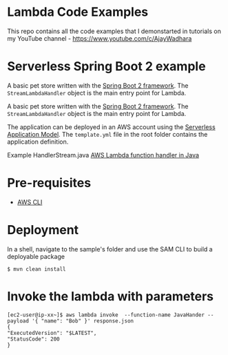 # Lambda Code Examples
This repo contains all the code examples that I demonstarted in tutorials on my YouTube channel - https://www.youtube.com/c/AjayWadhara

# Serverless Spring Boot 2 example
A basic pet store written with the [Spring Boot 2 framework](https://projects.spring.io/spring-boot/). The `StreamLambdaHandler` object is the main entry point for Lambda.

A basic pet store written with the [Spring Boot 2 framework](https://github.com/awslabs/aws-serverless-java-container/tree/main/samples/springboot2). The `StreamLambdaHandler` object is the main entry point for Lambda.

The application can be deployed in an AWS account using the [Serverless Application Model](https://github.com/awslabs/serverless-application-model). The `template.yml` file in the root folder contains the application definition.

Example HandlerStream.java [AWS Lambda function handler in Java](https://docs.aws.amazon.com/lambda/latest/dg/java-handler.html)

# Pre-requisites   
* [AWS CLI](https://aws.amazon.com/cli/)

# Deployment
In a shell, navigate to the sample's folder and use the SAM CLI to build a deployable package
```
$ mvn clean install
```

# Invoke the lambda with parameters
```shell
[ec2-user@ip-xx~]$ aws lambda invoke  --function-name JavaHander --payload '{ "name": "Bob" }' response.json
{
"ExecutedVersion": "$LATEST",
"StatusCode": 200
}
```
